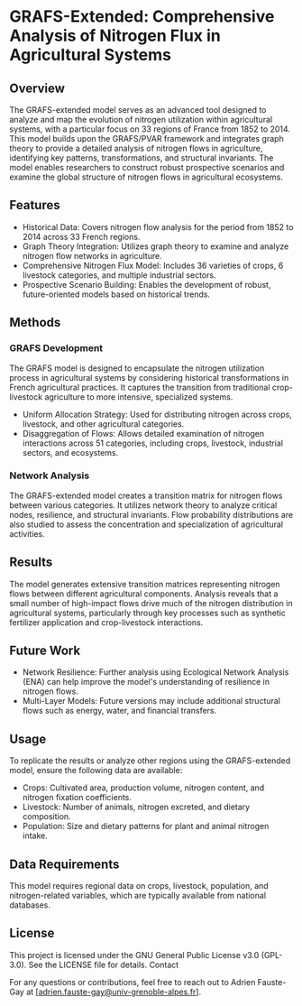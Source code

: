 # GRAFS-Extended: Comprehensive Analysis of Nitrogen Flux in Agricultural Systems

## Overview

The GRAFS-extended model serves as an advanced tool designed to analyze and map the evolution of nitrogen utilization within agricultural systems, with a particular focus on 33 regions of France from 1852 to 2014. This model builds upon the GRAFS/PVAR framework and integrates graph theory to provide a detailed analysis of nitrogen flows in agriculture, identifying key patterns, transformations, and structural invariants. The model enables researchers to construct robust prospective scenarios and examine the global structure of nitrogen flows in agricultural ecosystems.

## Features

- Historical Data: Covers nitrogen flow analysis for the period from 1852 to 2014 across 33 French regions.
 - Graph Theory Integration: Utilizes graph theory to examine and analyze nitrogen flow networks in agriculture.
 - Comprehensive Nitrogen Flux Model: Includes 36 varieties of crops, 6 livestock categories, and multiple industrial sectors.
 - Prospective Scenario Building: Enables the development of robust, future-oriented models based on historical trends.

## Methods
### GRAFS Development

The GRAFS model is designed to encapsulate the nitrogen utilization process in agricultural systems by considering historical transformations in French agricultural practices. It captures the transition from traditional crop-livestock agriculture to more intensive, specialized systems.

- Uniform Allocation Strategy: Used for distributing nitrogen across crops, livestock, and other agricultural categories.
- Disaggregation of Flows: Allows detailed examination of nitrogen interactions across 51 categories, including crops, livestock, industrial sectors, and ecosystems.

### Network Analysis

The GRAFS-extended model creates a transition matrix for nitrogen flows between various categories. It utilizes network theory to analyze critical nodes, resilience, and structural invariants. Flow probability distributions are also studied to assess the concentration and specialization of agricultural activities.

## Results

The model generates extensive transition matrices representing nitrogen flows between different agricultural components. Analysis reveals that a small number of high-impact flows drive much of the nitrogen distribution in agricultural systems, particularly through key processes such as synthetic fertilizer application and crop-livestock interactions.

## Future Work

- Network Resilience: Further analysis using Ecological Network Analysis (ENA) can help improve the model's understanding of resilience in nitrogen flows.
- Multi-Layer Models: Future versions may include additional structural flows such as energy, water, and financial transfers.

## Usage

To replicate the results or analyze other regions using the GRAFS-extended model, ensure the following data are available:

- Crops: Cultivated area, production volume, nitrogen content, and nitrogen fixation coefficients.
- Livestock: Number of animals, nitrogen excreted, and dietary composition.
- Population: Size and dietary patterns for plant and animal nitrogen intake.

## Data Requirements

This model requires regional data on crops, livestock, population, and nitrogen-related variables, which are typically available from national databases.

## License

This project is licensed under the GNU General Public License v3.0 (GPL-3.0). See the LICENSE file for details.
Contact

For any questions or contributions, feel free to reach out to Adrien Fauste-Gay at [adrien.fauste-gay@univ-grenoble-alpes.fr].